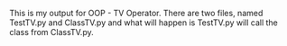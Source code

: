 This is my output for OOP - TV Operator. There are two files, named TestTV.py and ClassTV.py and what will happen is TestTV.py will call the class from ClassTV.py.
